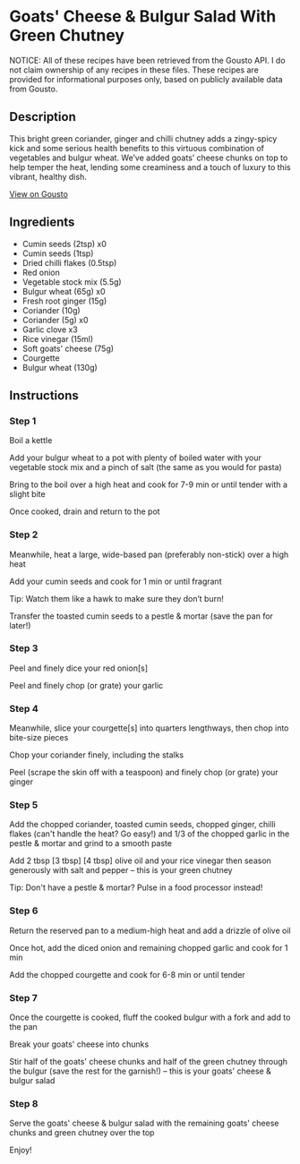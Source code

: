 # Goats' Cheese & Bulgur Salad With Green Chutney

NOTICE: All of these recipes have been retrieved from the Gousto API. I do not claim ownership of any recipes in these files. These recipes are provided for informational purposes only, based on publicly available data from Gousto.

## Description

This bright green coriander, ginger and chilli chutney adds a zingy-spicy kick and some serious health benefits to this virtuous combination of vegetables and bulgur wheat. We’ve added goats’ cheese chunks on top to help temper the heat, lending some creaminess and a touch of luxury to this vibrant, healthy dish. 

[View on Gousto](https://www.gousto.co.uk/recipes/cookbook/goats-cheese-with-spicy-green-chutney)

## Ingredients

- Cumin seeds (2tsp) x0
- Cumin seeds (1tsp)
- Dried chilli flakes (0.5tsp)
- Red onion
- Vegetable stock mix (5.5g)
- Bulgur wheat (65g) x0
- Fresh root ginger (15g)
- Coriander (10g)
- Coriander (5g) x0
- Garlic clove x3
- Rice vinegar (15ml)
- Soft goats' cheese (75g)
- Courgette
- Bulgur wheat (130g)

## Instructions


### Step 1

Boil a kettle

Add your bulgur wheat to a pot with plenty of boiled water with your vegetable stock mix and a pinch of salt (the same as you would for pasta)

Bring to the boil over a high heat and cook for 7-9 min or until tender with a slight bite

Once cooked, drain and return to the pot


### Step 2

Meanwhile, heat a large, wide-based pan (preferably non-stick) over a high heat

Add your cumin seeds and cook for 1 min or until fragrant

Tip: Watch them like a hawk to make sure they don’t burn!

Transfer the toasted cumin seeds to a pestle & mortar (save the pan for later!)


### Step 3

Peel and finely dice your red onion[s]

Peel and finely chop (or grate) your garlic


### Step 4

Meanwhile, slice your courgette[s] into quarters lengthways, then chop into bite-size pieces

Chop your coriander finely, including the stalks

Peel (scrape the skin off with a teaspoon) and finely chop (or grate) your ginger


### Step 5

Add the chopped coriander, toasted cumin seeds, chopped ginger, chilli flakes (can't handle the heat? Go easy!) and 1/3 of the chopped garlic in the pestle & mortar and grind to a smooth paste

Add 2 tbsp <span class="text-purple">[3 tbsp]</span> <span class="text-danger">[4 tbsp]</span> olive oil and your rice vinegar then season generously with salt and pepper – this is your green chutney

Tip: Don't have a pestle & mortar? Pulse in a food processor instead!


### Step 6

Return the reserved pan to a medium-high heat and add a drizzle of olive oil

Once hot, add the diced onion and remaining chopped garlic and cook for 1 min

Add the chopped courgette and cook for 6-8 min or until tender


### Step 7

Once the courgette is cooked, fluff the cooked bulgur with a fork and add to the pan

Break your goats' cheese into chunks

Stir half of the goats' cheese chunks and half of the green chutney through the bulgur (save the rest for the garnish!) – this is your goats' cheese & bulgur salad

### Step 8

Serve the goats' cheese & bulgur salad with the remaining goats' cheese chunks and green chutney over the top

Enjoy!

